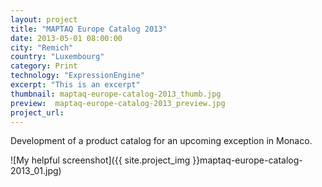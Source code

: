 ```yaml
---
layout: project
title: "MAPTAQ Europe Catalog 2013"
date: 2013-05-01 08:00:00
city: "Remich"
country: "Luxembourg"
category: Print
technology: "ExpressionEngine"
excerpt: "This is an excerpt"
thumbnail: maptaq-europe-catalog-2013_thumb.jpg
preview:  maptaq-europe-catalog-2013_preview.jpg
project_url: 
---
```


Development of a product catalog for an upcoming exception in Monaco.

![My helpful screenshot]({{ site.project_img }}maptaq-europe-catalog-2013_01.jpg)

